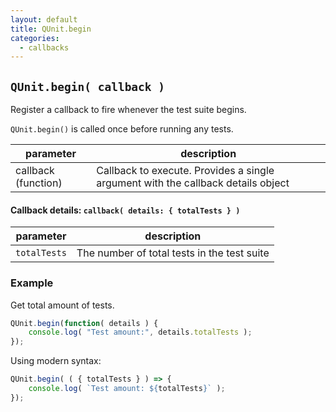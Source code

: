 ```yaml
---
layout: default
title: QUnit.begin
categories:
  - callbacks
---
```


## `QUnit.begin( callback )`

Register a callback to fire whenever the test suite begins.

`QUnit.begin()` is called once before running any tests.

| parameter | description |
|-----------|-------------|
| callback (function) | Callback to execute. Provides a single argument with the callback details object |

#### Callback details: `callback( details: { totalTests } )`

| parameter | description |
|-----------|-------------|
| `totalTests` | The number of total tests in the test suite |

### Example

Get total amount of tests.

```js
QUnit.begin(function( details ) {
	console.log( "Test amount:", details.totalTests );
});
```

Using modern syntax:

```js
QUnit.begin( ( { totalTests } ) => {
	console.log( `Test amount: ${totalTests}` );
});
```
